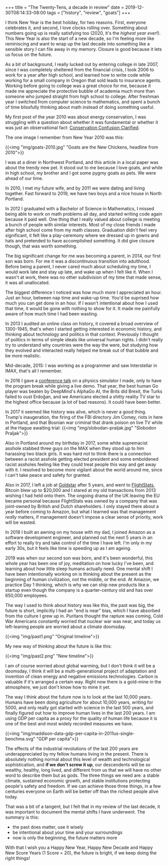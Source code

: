 +++
title = "The Twenty-Tens, a decade in review"
date = 2019-12-30T08:14:33-08:00
tags = ["history", "review", "goats"]
+++

I think New Year is the best holiday, for two reasons. First, everyone celebrates it, and second, I love clocks rolling over. Something about numbers going up is really satisfying too (2020, it's the _highest year ever_!). This New Year is also the start of a new decade, so I'm feeling more like reminiscing and want to wrap up the last decade into something like a sensible story I can file away in my memory. Closure is good because it lets us focus on the future.

As a bit of background, I really lucked out by entering college in late 2007, since I was completely sheltered from the financial crisis, I took 2006 to work for a year after high school, and learned how to write code while working for a small company in Oregon that sold leads to insurance agents. Working before going to college was a great choice for me, because it made me appreciate the protective bubble of academia much more than someone who jumped straight from high school to college. After freshman year I switched from computer science to mathematics, and spent a bunch of time blissfully thinking about math instead of doing something useful.

My first post of the year 2010 was about energy conservation, I was struggling with a question about whether it was fundamental or whether it was just an observational fact: [Conservation Confusion Clarified](/posts/conservation-confusion-clarified).

The one image I remember from New Year 2010 was this: 

{{<img "img/goats-2010.jpg" "Goats are the New Chickens, headline from 2010">}}

I was at a diner in Northwest Portland, and this article in a local paper was about the trendy new pet. It stood out to me because I love goats, and while in high school, my brother and I got some pygmy goats as pets. We were ahead of our time.

In 2010, I met my future wife, and by 2011 we were dating and living together. Fast forward to 2019, we have two boys and a nice house in North Portland.

In 2012 I graduated with a Bachelor of Science in Mathematics, I missed being able to work on math problems all day, and started writing code again because it paid well. One thing that I really valued about college is meeting a bunch of people with similar interests. Most of my close friends I made after high school come from my math classes. Graduation didn't feel very significant, it felt like a play-ceremony where we dressed up in gowns and hats and pretended to have accomplished something. It did give closure though, that was worth something.

The big significant change for me was becoming a parent, in 2014, our first son was born. For me it was a discontinuous transition into adulthood. Before being a parent, I never cared much about scheduling my time, I would work late and stay up late, and wake up when I felt like it. When I wasn't at work, there was no other subdivision of my time that made sense, it was all unallocated.

The biggest difference I noticed was how much more I appreciated an hour. Just an hour, between nap time and wake-up time. You'd be suprised how much you can get done in an hour. If I wasn't intentional about how I used that time, it would be gone with nothing to show for it. It made me painfully aware of how much time I had been wasting.

In 2013 I audited an online class on history, it covered a broad overview of 1300-1945, that's when I started getting interested in economic history, and thinking about technology and politics in that context. Previously I thought of politics in terms of simple ideals like universal human rights. I didn't really try to understand why countries were the way the were, but studying how they evolved and interacted really helped me break out of that bubble and be more realistic.

Mid-decade, 2015: I was working as a programmer and saw Interstellar in IMAX, that's all I remember.

In 2016 I gave a [conference talk](https://confreaks.tv/videos/roa2016-object-oriented-orbits-a-primer-on-newtonian-physics) on a physics simulator I made, only to have the program break while giving a live demo. That year, the best human Go player was beaten by DeepMind's AlphaGo AI, the Brits did Brexit, the Turks failed to oust Erdoğan, and we Americans elected a shitty reality TV star to the highest office because (a lot of bad reasons). It could have been better.

In 2017 it seemed like history was alive, which is never a good thing. Trump's inaugeration, the firing of the FBI directory Jim Comey, riots in here in Portland, and that Bosnian war criminal that drank poison on live TV while at the Hague awaiting trial:
{{<img "img/slobodan-praljak.jpg" "Slobodon Praljak">}}

Also in Portland around my birthday in 2017, some white supremacist asshole stabbed three guys on the MAX when they stood up to him harassing two black girls. It was hard not to think there is a connection between a racist asshole getting elected president and some emboldened racist assholes feeling like they could treat people this way and get away with it. I resolved to become more vigilant about the world around me, since I can't take peace and safety for granted. 

Also in 2017, I left a job at [Goldstar](https://www.goldstar.com/) after 5 years, and went to [FlightStats](https://www.flightstats.com/v2/), Bitcoin blew up to $20,000 and I stared at my old transactions from 2013 wishing I had held onto them. The ongoing drama of the UK leaving the EU became personal because FlightStats was owned by a company that was joint-owned by British and Dutch shareholders. I only stayed there about a year before coming to Amazon, but what I learned was that management _really_ matters, if management doesn't impose a clear sense of priority, work will be wasted.

In 2018 I built an awning on my house with my dad, I joined Amazon as a software development engineer, and planned out the next 5 years in an effort to really try and take control of the time I have left. I'm only in my early 30s, but it feels like time is speeding up as I am ageing.

2019 was when our second son was born, and it's been wonderful, this whole year has been one of joy, meditation on how lucky I've been, and learning about how little sleep humans actually need. One mental shift I have been intentionally working on is thinking about the present as the beginning of human civilization, not the middle, or the end. At Amazon, we practice Day 1 thinking, which is why we can ship new products like a startup even though the company is a quarter-century old and has over 650,000 employees.

The way I used to think about history was like this, the past was big, the future is short, implicitly I had an "end is near" bias, which I have absorbed from the culture I grew up in. Puritans thought the rapture was coming, Cold War Americans constantly worried that nuclear war was near, and today us left-leaning people are worried about a climate doomsday.

{{<img "img/past1.png" "Original timeline">}}

My new way of thinking about the future is like this:

{{<img "img/past2.png" "New timeline">}}

I am of course worried about global warming, but I don't think it will be a doomsday, I think it will be a multi-generational project of adaptation and invention of clean energy and negative emissions technologies. Carbon is valuable if it's arranged a certain way. Right now there is a gold-mine in the atmosphere, we just don't know how to mine it yet.

The way I think about the future now is to look at the last 10,000 years. Humans have been doing agriculture for about 10,000 years, writing for 5000, and only really got started with science in the last 500 years, and finally figured out how to improve human lives in the last 200 years. I am using GDP per capita as a proxy for the quality of human life because it is one of the best and most widely recorded measures we have.

{{<img "img/maddison-data-gdp-per-capita-in-2011us-single-benchma.svg" "GDP per capita">}}

The effects of the industrial revolutions of the last 200 years are underappreciated by my fellow humans living in the present. There is absolutely nothing normal about this level of wealth and technological sophistication, and **if we don't screw it up**, our descendents will be so wealthy, healthy, long lived, and different from us that we will have no other word to describe them but as gods. The three things we need are: a stable climate, sustained economic growth, and stable institutions protecting people's safety and freedom. If we can achieve those three things, in a few centuries everyone on Earth will be better off than the richest people alive today.

That was a bit of a tangent, but I felt that in my review of the last decade, it was important to document the mental shifts I have underwent. The summary is this:

 - the past does matter, use it wisely
 - be intentional about your time and your surroundings
 - now is only the beginning, the future matters more 

With that I wish you a Happy New Year, Happy New Decade and Happy New Score Years (1 Score = 20), the future is bright, if we keep doing the right things!

